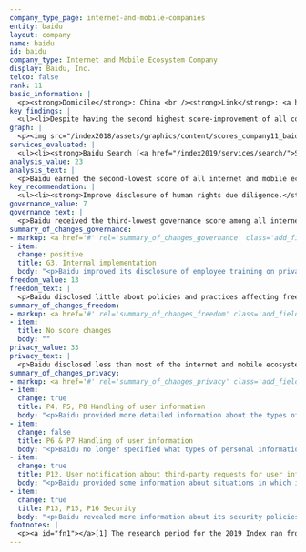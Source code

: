 ```yaml
---
company_type_page: internet-and-mobile-companies
entity: baidu
layout: company
name: baidu
id: baidu
company_type: Internet and Mobile Ecosystem Company
display: Baidu, Inc.
telco: false
rank: 11
basic_information: | 
  <p><strong>Domicile</strong>: China <br /><strong>Link</strong>: <a href="https://www.baidu.com" target="_blank" rel="noopener">https://www.baidu.com</a></p>
key_findings: | 
  <ul><li>Despite having the second highest score-improvement of all companies in the 2019 RDR Index, Baidu had the second-lowest overall score among internet and mobile ecosystem companies.</li><li>Baidu disclosed little about how it safeguards users&rsquo; right to freedom of expression, but made significant strides in disclosures regarding its respect of users&rsquo; privacy rights.</li><li>Baidu disclosed nothing about its process for responding to third-party requests to restrict access to content or accounts, and published no data about these types of restrictions.</li></ul>
graph: | 
  <p><img src="/index2018/assets/graphics/content/scores_company11_baidu.jpg" /></p>
services_evaluated: | 
  <ul><li><strong>Baidu Search [<a href="/index2019/services/search/">Search engine</a>]</strong></li><li><strong>Baidu Cloud [<a href="/index2019/services/cloudservices/">Cloud service</a>]</strong></li><li><strong>Baidu PostBar [<a href="/index2019/services/socialnetworkblog/">Social networking &amp; blog</a>]</strong></li></ul>
analysis_value: 23
analysis_text: | 
  <p>Baidu earned the second-lowest score of all internet and mobile ecosystem companies, outperforming only Mail.Ru.<a href="#fn1"><sup>1</sup></a> However, Baidu significantly improved its disclosure of how it handles user information, and earned the second-highest score improvement of all companies evaluated.<a href="#fn2"><sup>2</sup></a> Baidu improved the accessibility of its privacy policy, provided more detailed information on its data sharing policies&mdash;including the types of user information it shares and for what purposes&mdash;and improved its disclosure of options users have to obtain a copy of their own information. This progress could be attributed, in part, to new regulations requiring companies to be more transparent about their purposes for processing data.<a href="#fn3"><sup>3</sup></a> However, the company still failed to meet basic standards for respecting users&rsquo; freedom of expression and privacy. While the Chinese internet environment is restrictive, there are no legal barriers to prevent Baidu from further improving its policies for handling and securing user information.<a href="#fn4"><sup>4</sup></a></p><p>&nbsp;</p><hr /><p>&nbsp;</p><p><strong>Baidu, Inc.</strong> provides internet search, cloud storage, social networking, and other services in China and internationally.</p><p><strong>Market cap:</strong> USD 59.5 billion<a href="#fn1"><sup>1</sup></a><br /><strong>NasdaqGS:</strong> BIDU</p>
key_recommendation: | 
  <ul><li><strong>Improve disclosure of human rights due diligence.</strong> Baidu should disclose more information about its human rights due diligence, including whether it conducts human rights risk assessments on new and existing services and when entering new markets.</li><li><strong>Increase transparency about private requests.</strong> Baidu should publish data about private requests to restrict content or accounts and for user information.</li><li><strong>Improve user control of personal data.</strong> Baidu should improve users&rsquo; options to control and access their own information, including how that information is used for targeted advertising.</li></ul>
governance_value: 7
governance_text: | 
  <p>Baidu received the third-lowest governance score among all internet and mobile ecosystem companies, outperforming only Russian company Mail.Ru and Tencent, the other Chinese company included in the RDR Index. The company made a commitment to respect users&rsquo; privacy and personal information, although it fell short of committing to respect privacy as a human right (G1). Baidu improved its disclosure by committing to provide employee training on privacy-related issues (G3). It did not disclose any information about conducting human rights impact assessments, including whether or not it assesses freedom of expression and privacy risks associated with its automated decision-making and its targeted advertising policies and practices (G4). It offered a complaints mechanism for PostBar users to submit freedom of expression and privacy related grievances, but not for its other services evaluated (G6). China&rsquo;s political and legal environment strongly discourages companies from making human rights commitments, but Baidu could still improve its disclosure of its grievance and remedy mechanisms (G6).</p>
summary_of_changes_governance:
- markup: <a href='#' rel='summary_of_changes_governance' class='add_fieldset dashicons-before dashicons-plus'><span>Add fieldset</span></a>
- item:
  change: positive
  title: G3. Internal implementation
  body: "<p>Baidu improved its disclosure of employee training on privacy and data security issues.</p>"
freedom_value: 13
freedom_text: | 
  <p>Baidu disclosed little about policies and practices affecting freedom of expression, revealing less than any other internet and mobile ecosystem company evaluated, including its Chinese peer, Tencent. While Baidu published terms for its services that were easy to find and relatively easy to understand (F1), it failed to disclose if and how it notifies users when it introduces changes to these terms (F2). It disclosed limited information about what types of content and activities are prohibited on its services (F3) and offered no data about the volume and nature of content or accounts it restricted for violating these rules (F4). It also did not commit to notify users when it restricts their access to content or accounts (F8).</p><p>Along with Samsung, Baidu was one of only two internet and mobile ecosystem companies that did not disclose any information about content and account restrictions in response to third party requests (F5-F7). It did not disclose any information about its process for responding to government or private requests to restrict content or accounts (F5), nor did it publish data about the requests it received and with which it complied (F6, F7).</p>
summary_of_changes_freedom:
- markup: <a href='#' rel='summary_of_changes_freedom' class='add_fieldset dashicons-before dashicons-plus'><span>Add fieldset</span></a>
- item:
  title: No score changes
  body: ""
privacy_value: 33
privacy_text: | 
  <p>Baidu disclosed less than most of the internet and mobile ecosystem companies in this category, despite improvements. It disclosed minimal information about how it handles user data (P3-P9), disclosing nothing about how long it retains user information (P6) or whether it tracks users across third-party websites and apps (P9). However, it improved its disclosure of its data sharing policies, including the types of user information it shares and with whom (P4) and for what purposes (P5), and of options users have to obtain a copy of their user information (P8).</p><p>Baidu disclosed little about how it handles government and private requests for user information (P10, P11), but disclosed more than Tencent. It improved disclosure of its policies of notifying users of third-party requests for user data (P12) by disclosing the circumstances under which it may not notify users, but failed to reveal any data about such requests (P11). Although the Chinese legal and political environment makes it unrealistic to expect companies to disclose detailed information about government requests, Baidu should be able to reveal if and when it shares user information via private requests and under what circumstances.</p><p>Baidu disclosed less information about its security policies (P13-P18) than all internet and mobile ecosystem companies aside from Samsung. It significantly improved its disclosure of how it responds to data breaches (P15) and improved its disclosure of limits on employees&rsquo; access to user data (P13), but still failed to disclose any other information about its measures to keep user data secure (P13). It disclosed a bug bounty program through which security researchers can report vulnerabilities, but not a time frame in which it will review these reports (P14). It also disclosed that it uses encryption technologies (P16), but did not specify what types of data are encrypted and how.</p>
summary_of_changes_privacy:
- markup: <a href='#' rel='summary_of_changes_privacy' class='add_fieldset dashicons-before dashicons-plus'><span>Add fieldset</span></a>
- item:
  change: true
  title: P4, P5, P8 Handling of user information
  body: "<p>Baidu provided more detailed information about the types of user information it shares, with whom, and why. It also disclosed it may provide users with a copy of some of their user information.</p>"
- item:
  change: false
  title: P6 & P7 Handling of user information
  body: "<p>Baidu no longer specified what types of personal information it deletes or anonymizes after a user deletes their account, and made it less clear whether users can control the company's collection of their user information for the purposes of targeted advertising.</p>"
- item:
  change: true
  title: P12. User notification about third-party requests for user information
  body: "<p>Baidu provided some information about situations in which it would not notify users of third-party requests for their data.</p>"
- item:
  change: true
  title: P13, P15, P16 Security
  body: "<p>Baidu revealed more information about its security policies, including limits on employees&rsquo; access to user data, its process for responding to data breaches, and its use of encryption technologies.</p>"
footnotes: | 
  <p><a id="fn1"></a>[1] The research period for the 2019 Index ran from January 13, 2018 to February 8, 2019. Policies that came into effect after February 8, 2019 were not evaluated in this Index.<br /><a id="fn2"></a>[2] For Baidu&rsquo;s performance in the 2018 Index, see: <a href="/index2018/companies/baidu">rankingdigitalrights.org/index2018/companies/baidu</a>&nbsp;<br /><a id="fn3"></a>[3] &ldquo;Personal Information Security Specification,&rdquo; December 2017, <a href="http://www.gb688.cn/bzgk/gb/newGbInfo?hcno=4FFAA51D63BA21B9EE40C51DD3CC40BE">www.gb688.cn/bzgk/gb/newGbInfo?hcno=4FFAA51D63BA21B9EE40C51DD3CC40BE</a><br /><a id="fn4"></a>[4] &ldquo;Freedom on the Net&rdquo; (Freedom House, November 2018), <a href="https://freedomhouse.org/report/freedom-net/2018/china" target="_blank" rel="noopener">freedomhouse.org/report/freedom-net/2018/china</a>&nbsp;<br /><a id="fn5"></a>[5] Bloomberg Markets, Accessed April 18, 2019, <a href="https://www.bloomberg.com/quote/BIDU:US" target="_blank" rel="noopener">www.bloomberg.com/quote/BIDU:US</a>&nbsp;</p>
---
```

